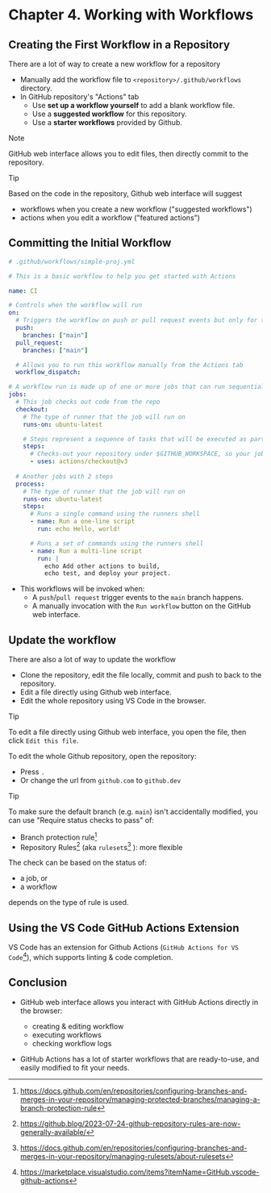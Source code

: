 # Chapter 4. Working with Workflows

## Creating the First Workflow in a Repository

There are a lot of way to create a new workflow for a repository

- Manually add the workflow file to `<repository>/.github/workflows` directory.
- In GitHub repository's "Actions" tab
  - Use **set up a workflow yourself** to add a blank workflow file.
  - Use a **suggested workflow** for this repository.
  - Use a **starter workflows** provided by Github.

> [!NOTE]
> GitHub web interface allows you to edit files, then directly commit to the repository.

> [!TIP]
> Based on the code in the repository, Github web interface will suggest
>
> - workflows when you create a new workflow ("suggested workflows")
> - actions when you edit a workflow ("featured actions")

## Committing the Initial Workflow

```yml
# .github/workflows/simple-proj.yml

# This is a basic workflow to help you get started with Actions

name: CI

# Controls when the workflow will run
on:
  # Triggers the workflow on push or pull request events but only for the "main" branch
  push:
    branches: ["main"]
  pull_request:
    branches: ["main"]

  # Allows you to run this workflow manually from the Actions tab
  workflow_dispatch:

# A workflow run is made up of one or more jobs that can run sequentially or in parallel
jobs:
  # This job checks out code from the repo
  checkout:
    # The type of runner that the job will run on
    runs-on: ubuntu-latest

    # Steps represent a sequence of tasks that will be executed as part of the job
    steps:
      # Checks-out your repository under $GITHUB_WORKSPACE, so your job can access it
      - uses: actions/checkout@v3
  
  # Another jobs with 2 steps
  process:
    # The type of runner that the job will run on
    runs-on: ubuntu-latest
    steps:
      # Runs a single command using the runners shell
      - name: Run a one-line script
        run: echo Hello, world!

      # Runs a set of commands using the runners shell
      - name: Run a multi-line script
        run: |
          echo Add other actions to build,
          echo test, and deploy your project.
```

- This workflows will be invoked when:
  - A `push`/`pull request` trigger events to the `main` branch happens.
  - A manually invocation with the `Run workflow` button on the GitHub web interface.

## Update the workflow

There are also a lot of way to update the workflow

- Clone the repository, edit the file locally, commit and push to back to the repository.
- Edit a file directly using Github web interface.
- Edit the whole repository using VS Code in the browser.

> [!TIP]
> To edit a file directly using Github web interface, you open the file, then click `Edit this file`.
>
> To edit the whole Github repository, open the repository:
>
> - Press `.`
> - Or change the url from `github.com` to `github.dev`

> [!TIP]
> To make sure the default branch (e.g. `main`) isn't accidentally modified, you can use "Require status checks to pass" of:
>
> - Branch protection rule[^branch-protection-rule]
> - Repository Rules[^repository-rule] (aka `ruleset`s[^ruleset] ): more flexible
>
> The check can be based on the status of:
>
> - a job, or
> - a workflow
>
> depends on the type of rule is used.

## Using the VS Code GitHub Actions Extension

VS Code has an extension for Github Actions (`GitHub Actions for VS Code`[^vscode-github-actions]), which supports linting & code completion.

## Conclusion

- GitHub web interface allows you interact with GitHub Actions directly in the browser:
  - creating & editing workflow
  - executing workflows
  - checking workflow logs

- GitHub Actions has a lot of starter workflows that are ready-to-use, and easily modified to fit your needs.

[^branch-protection-rule]: <https://docs.github.com/en/repositories/configuring-branches-and-merges-in-your-repository/managing-protected-branches/managing-a-branch-protection-rule>
[^ruleset]: <https://docs.github.com/en/repositories/configuring-branches-and-merges-in-your-repository/managing-rulesets/about-rulesets>
[^vscode-github-actions]: <https://marketplace.visualstudio.com/items?itemName=GitHub.vscode-github-actions>
[^repository-rule]: <https://github.blog/2023-07-24-github-repository-rules-are-now-generally-available/>
